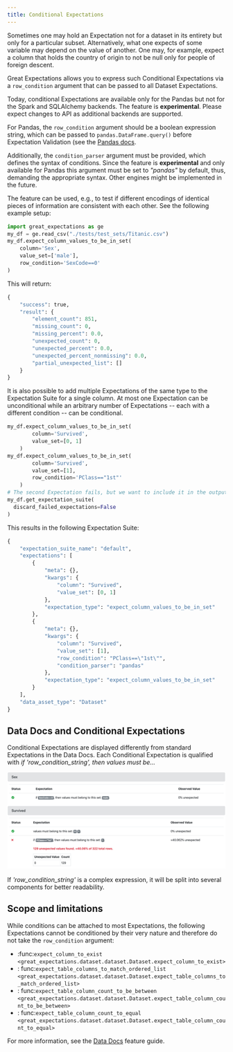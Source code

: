 ```yaml
---
title: Conditional Expectations
---
```



Sometimes one may hold an Expectation not for a dataset in its entirety but only for a particular subset. Alternatively,
what one expects of some variable may depend on the value of another. One may, for example, expect a column that holds
the country of origin to not be null only for people of foreign descent.

Great Expectations allows you to express such Conditional Expectations via a `row_condition` argument that can be passed
to all Dataset Expectations.

Today, conditional Expectations are available only for the Pandas but not for the Spark and SQLAlchemy backends. The
feature is **experimental**. Please expect changes to API as additional backends are supported.

For Pandas, the `row_condition` argument should be a boolean expression string, which can be passed
to `pandas.DataFrame.query()` before Expectation Validation (see
the [Pandas docs](https://pandas.pydata.org/pandas-docs/stable/reference/api/pandas.DataFrame.query.html).

Additionally, the `condition_parser` argument must be provided, which defines the syntax of conditions. Since the
feature is **experimental** and only available for Pandas this argument must be set to *"pandas"* by default, thus,
demanding the appropriate syntax. Other engines might be implemented in the future.

The feature can be used, e.g., to test if different encodings of identical pieces of information are consistent with
each other. See the following example setup:

```python
import great_expectations as ge
my_df = ge.read_csv("./tests/test_sets/Titanic.csv")
my_df.expect_column_values_to_be_in_set(
    column='Sex',
    value_set=['male'],
    row_condition='SexCode==0'
)
```

This will return:

```python
{
    "success": true,
    "result": {
        "element_count": 851,
        "missing_count": 0,
        "missing_percent": 0.0,
        "unexpected_count": 0,
        "unexpected_percent": 0.0,
        "unexpected_percent_nonmissing": 0.0,
        "partial_unexpected_list": []
    }
}
```

It is also possible to add multiple Expectations of the same type to the Expectation Suite for a single column. At most
one Expectation can be unconditional while an arbitrary number of Expectations -- each with a different condition -- can
be conditional.

```python
my_df.expect_column_values_to_be_in_set(
        column='Survived',
        value_set=[0, 1]
    )
my_df.expect_column_values_to_be_in_set(
        column='Survived',
        value_set=[1],
        row_condition='PClass=="1st"'
    )
# The second Expectation fails, but we want to include it in the output:
my_df.get_expectation_suite(
  discard_failed_expectations=False
)  
```

This results in the following Expectation Suite:
```python
{
    "expectation_suite_name": "default",
    "expectations": [
        {
            "meta": {},
            "kwargs": {
                "column": "Survived",
                "value_set": [0, 1]
            },
            "expectation_type": "expect_column_values_to_be_in_set"
        },
        {
            "meta": {},
            "kwargs": {
                "column": "Survived",
                "value_set": [1],
                "row_condition": "PClass==\"1st\"",
                "condition_parser": "pandas"
            },
            "expectation_type": "expect_column_values_to_be_in_set"
        }
    ],
    "data_asset_type": "Dataset"
}
```

## Data Docs and Conditional Expectations

Conditional Expectations are displayed differently from standard Expectations in the Data Docs. Each Conditional
Expectation is qualified with *if 'row_condition_string', then values must be...*

![Image](../../../images/conditional_data_docs_screenshot.png)

If *'row_condition_string'* is a complex expression, it will be split into several components for better readability.

## Scope and limitations

While conditions can be attached to most Expectations, the following Expectations cannot be conditioned by their very
nature and therefore do not take the `row_condition` argument:

* :func:`expect_column_to_exist <great_expectations.dataset.dataset.Dataset.expect_column_to_exist>`
* :
  func:`expect_table_columns_to_match_ordered_list <great_expectations.dataset.dataset.Dataset.expect_table_columns_to_match_ordered_list>`
* :
  func:`expect_table_column_count_to_be_between <great_expectations.dataset.dataset.Dataset.expect_table_column_count_to_be_between>`
* :
  func:`expect_table_column_count_to_equal <great_expectations.dataset.dataset.Dataset.expect_table_column_count_to_equal>`

For more information, see the [Data Docs](../data_docs) feature guide.
